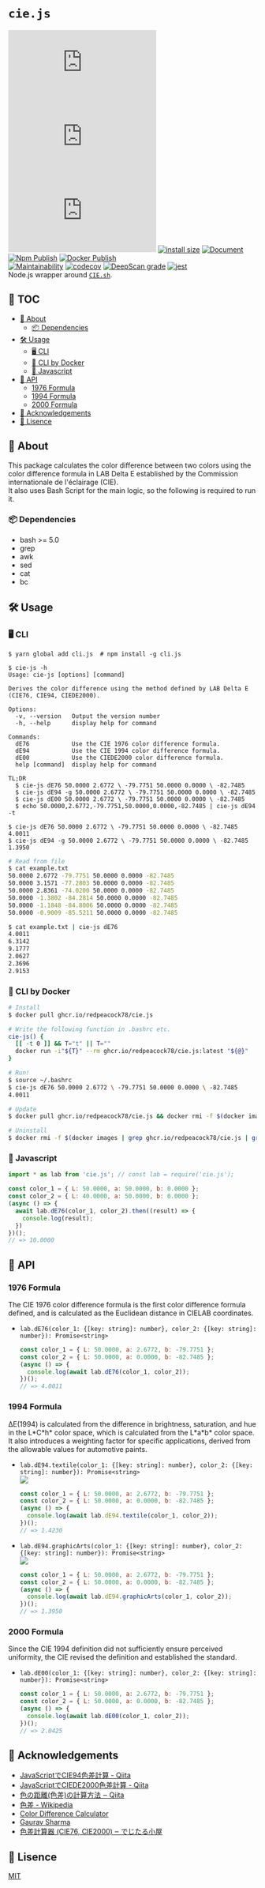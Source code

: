 # `cie.js`
[![GitHub](https://img.shields.io/github/license/redpeacock78/cie.js)](https://github.com/redpeacock78/cie.js/blob/master/LICENSE) [![npm](https://img.shields.io/npm/v/cie.js)](https://www.npmjs.com/package/cie.js) ![npm type definitions](https://img.shields.io/npm/types/cie.js) [![install size](https://packagephobia.com/badge?p=cie.js)](https://packagephobia.com/result?p=cie.js) [![Document](https://camo.githubusercontent.com/65a196552ad2d9701824a4097bb102ce2b4a389febf6bbe8a43a86f0479760f8/68747470733a2f2f696d672e736869656c64732e696f2f62616467652f646f63756d656e742d656e5f5f55532d627269676874677265656e2e737667)](https://cie-js.tk/)  
[![Npm Publish](https://github.com/redpeacock78/cie.js/actions/workflows/npm-publish.yml/badge.svg)](https://github.com/redpeacock78/cie.js/actions/workflows/npm-publish.yml) [![Docker Publish](https://github.com/redpeacock78/cie.js/actions/workflows/docker-publish.yml/badge.svg)](https://github.com/redpeacock78/cie.js/actions/workflows/docker-publish.yml)  
[![Maintainability](https://api.codeclimate.com/v1/badges/7a9e89fdf31fe3a5f41d/maintainability)](https://codeclimate.com/github/redpeacock78/cie.js/maintainability) [![codecov](https://codecov.io/gh/redpeacock78/cie.js/branch/master/graph/badge.svg?token=BP3CKGDO0V)](https://codecov.io/gh/redpeacock78/cie.js) [![DeepScan grade](https://deepscan.io/api/teams/13696/projects/16712/branches/363833/badge/grade.svg)](https://deepscan.io/dashboard#view=project&tid=13696&pid=16712&bid=363833) [![jest](https://jestjs.io/img/jest-badge.svg)](https://github.com/facebook/jest)  
Node.js wrapper around [`CIE.sh`](https://github.com/redpeacock78/CIE.sh).


## 📕 TOC
<!-- START doctoc generated TOC please keep comment here to allow auto update -->
<!-- DON'T EDIT THIS SECTION, INSTEAD RE-RUN doctoc TO UPDATE -->

- [📃 About](#%F0%9F%93%83-about)
    - [📦 Dependencies](#%F0%9F%93%A6-dependencies)
- [🛠 Usage](#%F0%9F%9B%A0-usage)
    - [🖥 CLI](#%F0%9F%96%A5-cli)
    - [🐳 CLI by Docker](#%F0%9F%90%B3-cli-by-docker)
    - [📄 Javascript](#%F0%9F%93%84-javascript)
- [🔗 API](#%F0%9F%94%97-api)
    - [1976 Formula](#1976-formula)
    - [1994 Formula](#1994-formula)
    - [2000 Formula](#2000-formula)
- [🎉 Acknowledgements](#%F0%9F%8E%89-acknowledgements)
- [🥝 Lisence](#%F0%9F%A5%9D-lisence)

<!-- END doctoc generated TOC please keep comment here to allow auto update -->


## 📃 About
This package calculates the color difference between two colors using the color difference formula in LAB Delta E established by the Commission internationale de l'éclairage (CIE).  
It also uses Bash Script for the main logic, so the following is required to run it.

### 📦 Dependencies
  - bash >= 5.0
  - grep
  - awk
  - sed
  - cat
  - bc

## 🛠 Usage

### 🖥 CLI
```console
$ yarn global add cli.js  # npm install -g cli.js

$ cie-js -h
Usage: cie-js [options] [command]

Derives the color difference using the method defined by LAB Delta E (CIE76, CIE94, CIEDE2000).

Options:
  -v, --version   Output the version number
  -h, --help      display help for command

Commands:
  dE76            Use the CIE 1976 color difference formula.
  dE94            Use the CIE 1994 color difference formula.
  dE00            Use the CIEDE2000 color difference formula.
  help [command]  display help for command

TL;DR
  $ cie-js dE76 50.0000 2.6772 \ -79.7751 50.0000 0.0000 \ -82.7485
  $ cie-js dE94 -g 50.0000 2.6772 \ -79.7751 50.0000 0.0000 \ -82.7485
  $ cie-js dE00 50.0000 2.6772 \ -79.7751 50.0000 0.0000 \ -82.7485
  $ echo 50.0000,2.6772,-79.7751,50.0000,0.0000,-82.7485 | cie-js dE94 -t

$ cie-js dE76 50.0000 2.6772 \ -79.7751 50.0000 0.0000 \ -82.7485
4.0011
$ cie-js dE94 -g 50.0000 2.6772 \ -79.7751 50.0000 0.0000 \ -82.7485
1.3950
```
```bash
# Read from file
$ cat example.txt
50.0000 2.6772 -79.7751 50.0000 0.0000 -82.7485
50.0000 3.1571 -77.2803 50.0000 0.0000 -82.7485
50.0000 2.8361 -74.0200 50.0000 0.0000 -82.7485
50.0000 -1.3802 -84.2814 50.0000 0.0000 -82.7485
50.0000 -1.1848 -84.8006 50.0000 0.0000 -82.7485
50.0000 -0.9009 -85.5211 50.0000 0.0000 -82.7485

$ cat example.txt | cie-js dE76
4.0011
6.3142
9.1777
2.0627
2.3696
2.9153
```

### 🐳 CLI by Docker
```bash
# Install
$ docker pull ghcr.io/redpeacock78/cie.js

# Write the following function in .bashrc etc.
cie-js() {
  [[ -t 0 ]] && T="t" || T=""
  docker run -i"${T}" --rm ghcr.io/redpeacock78/cie.js:latest "${@}"
}

# Run!
$ source ~/.bashrc
$ cie-js dE76 50.0000 2.6772 \ -79.7751 50.0000 0.0000 \ -82.7485
4.0011

# Update
$ docker pull ghcr.io/redpeacock78/cie.js && docker rmi -f $(docker images | grep ghcr.io/redpeacock78/cie.js | grep none | awk '{print $3}')

# Uninstall
$ docker rmi -f $(docker images | grep ghcr.io/redpeacock78/cie.js | grep latest | awk '{print $3}')
```

### 📄 Javascript
```javascript
import * as lab from 'cie.js'; // const lab = require('cie.js');

const color_1 = { L: 50.0000, a: 50.0000, b: 0.0000 };
const color_2 = { L: 40.0000, a: 50.0000, b: 0.0000 };
(async () => {
  await lab.dE76(color_1, color_2).then((result) => {
    console.log(result);
  })
})();
// => 10.0000
```


## 🔗 API

### 1976 Formula
The CIE 1976 color difference formula is the first color difference formula defined, and is calculated as the Euclidean distance in CIELAB coordinates.
  - `lab.dE76(color_1: {[key: string]: number}, color_2: {[key: string]: number}): Promise<string>` 
    ```javascript
    const color_1 = { L: 50.0000, a: 2.6772, b: -79.7751 };
    const color_2 = { L: 50.0000, a: 0.0000, b: -82.7485 };
    (async () => {
      console.log(await lab.dE76(color_1, color_2));
    })();
    // => 4.0011
    ```

### 1994 Formula
ΔE(1994) is calculated from the difference in brightness, saturation, and hue in the L\*C\*h\* color space, which is calculated from the L\*a\*b\* color space. It also introduces a weighting factor for specific applications, derived from the allowable values for automotive paints.
  - `lab.dE94.textile(color_1: {[key: string]: number}, color_2: {[key: string]: number}): Promise<string>`  
    ![](https://render.githubusercontent.com/render/math?math=Weighting\%20Factor\%20(k_L=1,%20K_1=0.045,%20K_2=0.015))
    ```javascript
    const color_1 = { L: 50.0000, a: 2.6772, b: -79.7751 };
    const color_2 = { L: 50.0000, a: 0.0000, b: -82.7485 };
    (async () => {
      console.log(await lab.dE94.textile(color_1, color_2));
    })();
    // => 1.4230
    ```
  - `lab.dE94.graphicArts(color_1: {[key: string]: number}, color_2: {[key: string]: number}): Promise<string>`  
    ![](https://render.githubusercontent.com/render/math?math=Weighting\%20Factor\%20(k_L=2,%20K_1=0.048,%20K_2=0.014))
    ```javascript
    const color_1 = { L: 50.0000, a: 2.6772, b: -79.7751 };
    const color_2 = { L: 50.0000, a: 0.0000, b: -82.7485 };
    (async () => {
      console.log(await lab.dE94.graphicArts(color_1, color_2));
    })();
    // => 1.3950
    ```

### 2000 Formula
Since the CIE 1994 definition did not sufficiently ensure perceived uniformity, the CIE revised the definition and established the standard.
  - `lab.dE00(color_1: {[key: string]: number}, color_2: {[key: string]: number}): Promise<string>`
    ```javascript
    const color_1 = { L: 50.0000, a: 2.6772, b: -79.7751 };
    const color_2 = { L: 50.0000, a: 0.0000, b: -82.7485 };
    (async () => {
      console.log(await lab.dE00(color_1, color_2));
    })();
    // => 2.0425
    ```


## 🎉 Acknowledgements
  - [JavaScriptでCIE94色差計算 - Qiita](https://qiita.com/hachisukansw/items/3488df50b7082d4fcffb)
  - [JavaScriptでCIEDE2000色差計算 - Qiita](https://qiita.com/hachisukansw/items/860f061a2ab7a4f2d06f)
  - [色の距離(色差)の計算方法 ‒ Qiita](https://qiita.com/shinido/items/2904fa1e9a6c78650b93)
  - [色差 - Wikipedia](https://ja.wikipedia.org/wiki/%E8%89%B2%E5%B7%AE)
  - [Color Difference Calculator](http://www.brucelindbloom.com/index.html?ColorDifferenceCalc.html)
  - [Gaurav Sharma](http://www2.ece.rochester.edu/~gsharma/ciede2000/)
  - [色差計算器 (CIE76, CIE2000) ‒ でじたる小屋](https://plkl.sakura.ne.jp/?page_id=397)

## 🥝 Lisence
[MIT](https://github.com/redpeacock78/cie.js/blob/master/LICENSE)
